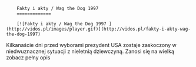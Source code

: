 
        Fakty i akty / Wag the Dog 1997 
        =============
        
        [![Fakty i akty / Wag the Dog 1997 ](http://vidos.pl/images/player.gif)](http://vidos.pl/fakty-i-akty-wag-the-dog-1997)
        
        
 Kilkanaście dni przed wyborami prezydent USA zostaje zaskoczony w niedwuznacznej sytuacji z nieletnią dziewczyną. Zanosi się na wielką zobacz pełny opis
    